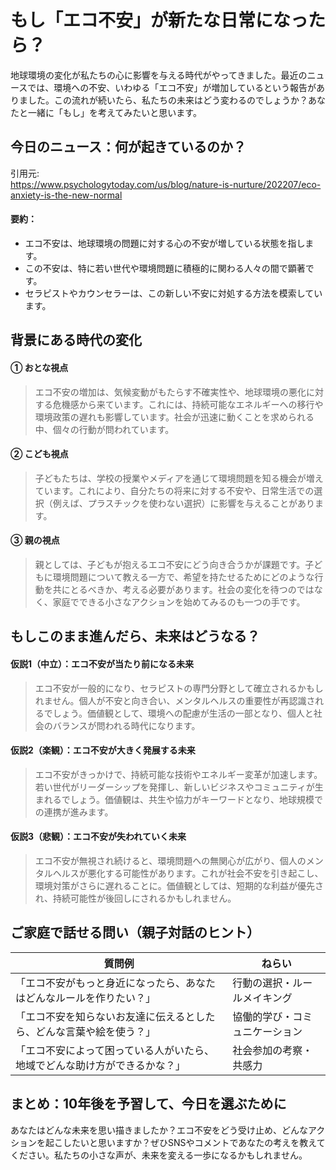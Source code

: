 # もし「エコ不安」が新たな日常になったら？

地球環境の変化が私たちの心に影響を与える時代がやってきました。最近のニュースでは、環境への不安、いわゆる「エコ不安」が増加しているという報告がありました。この流れが続いたら、私たちの未来はどう変わるのでしょうか？あなたと一緒に「もし」を考えてみたいと思います。

## 今日のニュース：何が起きているのか？
引用元:  
https://www.psychologytoday.com/us/blog/nature-is-nurture/202207/eco-anxiety-is-the-new-normal

#### 要約：
- エコ不安は、地球環境の問題に対する心の不安が増している状態を指します。
- この不安は、特に若い世代や環境問題に積極的に関わる人々の間で顕著です。
- セラピストやカウンセラーは、この新しい不安に対処する方法を模索しています。

## 背景にある時代の変化

#### ① おとな視点
> エコ不安の増加は、気候変動がもたらす不確実性や、地球環境の悪化に対する危機感から来ています。これには、持続可能なエネルギーへの移行や環境政策の遅れも影響しています。社会が迅速に動くことを求められる中、個々の行動が問われています。

#### ② こども視点
> 子どもたちは、学校の授業やメディアを通じて環境問題を知る機会が増えています。これにより、自分たちの将来に対する不安や、日常生活での選択（例えば、プラスチックを使わない選択）に影響を与えることがあります。

#### ③ 親の視点
> 親としては、子どもが抱えるエコ不安にどう向き合うかが課題です。子どもに環境問題について教える一方で、希望を持たせるためにどのような行動を共にとるべきか、考える必要があります。社会の変化を待つのではなく、家庭でできる小さなアクションを始めてみるのも一つの手です。

## もしこのまま進んだら、未来はどうなる？

#### 仮説1（中立）：エコ不安が当たり前になる未来
> エコ不安が一般的になり、セラピストの専門分野として確立されるかもしれません。個人が不安と向き合い、メンタルヘルスの重要性が再認識されるでしょう。価値観として、環境への配慮が生活の一部となり、個人と社会のバランスが問われる時代になります。

#### 仮説2（楽観）：エコ不安が大きく発展する未来
> エコ不安がきっかけで、持続可能な技術やエネルギー変革が加速します。若い世代がリーダーシップを発揮し、新しいビジネスやコミュニティが生まれるでしょう。価値観は、共生や協力がキーワードとなり、地球規模での連携が進みます。

#### 仮説3（悲観）：エコ不安が失われていく未来
> エコ不安が無視され続けると、環境問題への無関心が広がり、個人のメンタルヘルスが悪化する可能性があります。これが社会不安を引き起こし、環境対策がさらに遅れることに。価値観としては、短期的な利益が優先され、持続可能性が後回しにされるかもしれません。

## ご家庭で話せる問い（親子対話のヒント）

| 質問例 | ねらい |
|---|---|
| 「エコ不安がもっと身近になったら、あなたはどんなルールを作りたい？」 | 行動の選択・ルールメイキング |
| 「エコ不安を知らないお友達に伝えるとしたら、どんな言葉や絵を使う？」 | 協働的学び・コミュニケーション |
| 「エコ不安によって困っている人がいたら、地域でどんな助け方ができるかな？」 | 社会参加の考察・共感力 |

## まとめ：10年後を予習して、今日を選ぶために

あなたはどんな未来を思い描きましたか？エコ不安をどう受け止め、どんなアクションを起こしたいと思いますか？ぜひSNSやコメントであなたの考えを教えてください。私たちの小さな声が、未来を変える一歩になるかもしれません。